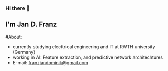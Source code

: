 ### Hi there 👋
## I'm Jan D. Franz

#About:
- currently studying electtrical engineering and IT at RWTH university (Germany)
- working in AI: Feature extraction, and predictive network architechtures
- E-mail: franzjandominik@gmail.com


